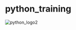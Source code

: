 # python_training
![python_logo2](https://user-images.githubusercontent.com/70265286/121101734-6351e500-c837-11eb-9747-7578089a0e92.png)

